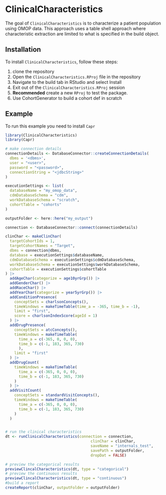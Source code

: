 # ClinicalCharacteristics

<!-- badges: start -->
<!-- badges: end -->

The goal of `ClinicalCharacteristics` is to characterize a patient population using OMOP data. This approach uses
a table shell approach where characteristic extraction are limited to what is specified in the build object.

## Installation

To install `ClinicalCharacteristics`, follow these steps:

1) clone the repository 
2) Open the `ClinicalCharacteristics.RProj` file in the repository
3) Navigate to the build tab in RStudio and select Install
4) Exit out of the `ClinicalCharacteristics.RProj` session
5) **Recommended** create a new `RProj` to test the package.
6) Use CohortGenerator to build a cohort def in scratch

## Example

To run this example you need to install `Capr`

``` r
library(ClinicalCharacteristics)
library(Capr)

# make connection details
connectionDetails <- DatabaseConnector::createConnectionDetails(
  dbms = '<dbms>',
  user = "<user>",
  password = "<password>",
  connectionString = "<jdbcString>"
)

executionSettings <- list(
  databaseName = "my_omop_data",
  cdmDatabaseSchema = "cdm",
  workDatabaseSchema = "scratch",
  cohortTable = "cohorts"
)

outputFolder <- here::here("my_output")

connection <- DatabaseConnector::connect(connectionDetails)

clinChar <- makeClinChar(
  targetCohortIds = 1,
  targetCohortNames = "Target",
  dbms = connection@dbms,
  database = executionSettings$databaseName,
  cdmDatabaseSchema = executionSettings$cdmDatabaseSchema,
  workDatabaseSchema = executionSettings$workDatabaseSchema,
  cohortTable = executionSettings$cohortTable
) |>
  addAgeChar(categorize = age10yrGrp()) |>
  addGenderChar() |>
  addRaceChar() |>
  addYearChar(categorize = year5yrGrp()) |>
  addConditionPresence(
    conceptSets = charlsonConcepts(),
    timeWindows = makeTimeTable(time_a = -365, time_b = -1),
    limit = "first",
    score = charlsonIndexScore(ageId = 1)
  ) |>
  addDrugPresence(
    conceptSets = atcConcepts(),
    timeWindows = makeTimeTable(
      time_a = c(-365, 0, 0, 0),
      time_b = c(-1, 183, 365, 730)
      ),
    limit = "first"
  ) |>
  addDrugCount(
    timeWindows = makeTimeTable(
      time_a = c(-365, 0, 0, 0),
      time_b = c(-1, 183, 365, 730)
    )
  ) |>
  addVisitCount(
    conceptSets = standardVisitConcepts(),
    timeWindows = makeTimeTable(
      time_a = c(-365, 0, 0, 0),
      time_b = c(-1, 183, 365, 730)
    )
  )


# run the clinical characteristics
dt <- runClinicalCharacteristics(connection = connection,
                                      clinChar = clinChar,
                                      saveName = "internals_test",
                                      savePath = outputFolder,
                                      dropDat = FALSE)

# preview the categorical results
previewClincalCharacteristics(dt, type = "categorical")
# preview the continuous results
previewClincalCharacteristics(dt, type = "continuous")
#build a report
createReport(clinChar, outputFolder = outputFolder)


```

